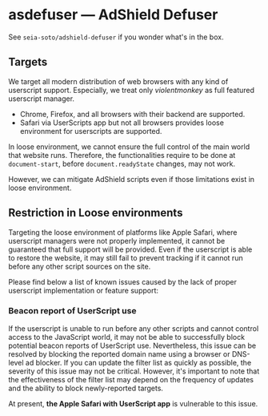 # asdefuser — AdShield Defuser

See `seia-soto/adshield-defuser` if you wonder what's in the box.

## Targets

We target all modern distribution of web browsers with any kind of userscript support.
Especially, we treat only *violentmonkey* as full featured userscript manager.

- Chrome, Firefox, and all browsers with their backend are supported.
- Safari via UserScripts app but not all browsers provides loose environment for userscripts are supported.

In loose environment, we cannot ensure the full control of the main world that website runs.
Therefore, the functionalities require to be done at `document-start`, before `document.readyState` changes, may not work.

However, we can mitigate AdShield scripts even if those limitations exist in loose environment.

## Restriction in Loose environments

Targeting the loose environment of platforms like Apple Safari, where userscript managers were not properly implemented, it cannot be guaranteed that full support will be provided.
Even if the userscript is able to restore the website, it may still fail to prevent tracking if it cannot run before any other script sources on the site.

Please find below a list of known issues caused by the lack of proper userscript implementation or feature support:

### Beacon report of UserScript use

If the userscript is unable to run before any other scripts and cannot control access to the JavaScript world, it may not be able to successfully block potential beacon reports of UserScript use.
Nevertheless, this issue can be resolved by blocking the reported domain name using a browser or DNS-level ad blocker.
If you can update the filter list as quickly as possible, the severity of this issue may not be critical.
However, it's important to note that the effectiveness of the filter list may depend on the frequency of updates and the ability to block newly-reported targets.

At present, **the Apple Safari with UserScript app** is vulnerable to this issue.
